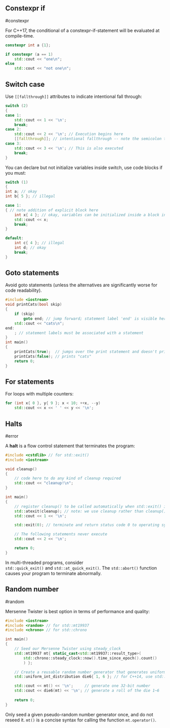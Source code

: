 ## Constexpr if
#constexpr

For C++17, the conditional of a constexpr-if-statement will be evaluated at compile-time.
```cpp
constexpr int a {1};

if constexpr (a == 1)
	std::cout << "one\n";
else
	std::cout << "not one\n";
```

## Switch case

Use `[[fallthrough]]` attributes to indicate intentional fall through:
```cpp
switch (2)
{
case 1:
	std::cout << 1 << '\n';
	break;
case 2:
	std::cout << 2 << '\n'; // Execution begins here
	[[fallthrough]]; // intentional fallthrough -- note the semicolon to indicate the null statement
case 3:
	std::cout << 3 << '\n'; // This is also executed
	break;
}
```

You can declare but not initialize variables inside switch, use code blocks if you must:
```cpp
switch (1)
{
int a; // okay
int b{ 5 }; // illegal

case 1:
{ // note addition of explicit block here
    int x{ 4 }; // okay, variables can be initialized inside a block inside a case
    std::cout << x;
    break;
}

default:
	int c{ 4 }; // illegal
	int d; // okay
    break;
}
```

## Goto statements

Avoid goto statements (unless the alternatives are significantly worse for code readability).
```cpp
#include <iostream>
void printCats(bool skip)
{
    if (skip)
        goto end; // jump forward; statement label 'end' is visible here due to it having function scope
    std::cout << "cats\n";
end:
    ; // statement labels must be associated with a statement
}
int main()
{
    printCats(true);  // jumps over the print statement and doesn't print anything
    printCats(false); // prints "cats"
    return 0;
}
```

## For statements

For loops with multiple counters:
```cpp
for (int x{ 0 }, y{ 9 }; x < 10; ++x, --y)
    std::cout << x << ' ' << y << '\n';
```

## Halts
#error 

A **halt** is a flow control statement that terminates the program:
```cpp
#include <cstdlib> // for std::exit()
#include <iostream>

void cleanup()
{
    // code here to do any kind of cleanup required
    std::cout << "cleanup!\n";
}

int main()
{
    // register cleanup() to be called automatically when std::exit() is called
    std::atexit(cleanup); // note: we use cleanup rather than cleanup() since we're not making a function call to cleanup() right now
    std::cout << 1 << '\n';

    std::exit(0); // terminate and return status code 0 to operating system

    // The following statements never execute
    std::cout << 2 << '\n';

    return 0;
}
```

In multi-threaded programs, consider `std::quick_exit()` and `std::at_quick_exit()`. The `std::abort()` function causes your program to terminate abnormally.

## Random number
#random

Mersenne Twister is best option in terms of performance and quality:
```cpp
#include <iostream>
#include <random> // for std::mt19937
#include <chrono> // for std::chrono

int main()
{
	// Seed our Mersenne Twister using steady_clock
	std::mt19937 mt{ static_cast<std::mt19937::result_type>(
		std::chrono::steady_clock::now().time_since_epoch().count()
		) };

	// Create a reusable random number generator that generates uniform numbers between 1 and 6
	std::uniform_int_distribution die6{ 1, 6 }; // for C++14, use std::uniform_int_distribution<> die6{ 1, 6 };

	std::cout << mt() << '\n';     // generate one 32-bit number
	std::cout << die6(mt) << '\n'; // generate a roll of the die 1~6
	
	return 0;
}
```

Only seed a given pseudo-random number generator once, and do not reseed it. `mt()` is a concise syntax for calling the function `mt.operator()`.